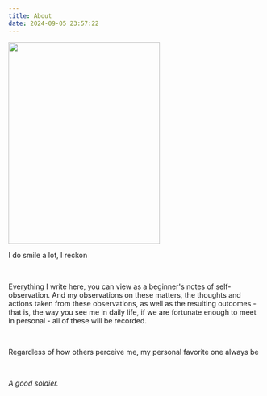 ```yaml
---
title: About
date: 2024-09-05 23:57:22
---
```


<img src="/images/me2.jpg" width="300" height="400">
<!-- ![](/images/me2.jpg) -->

<br>
<p>I do smile a lot, I reckon</p>
<!-- <br> -->
<!-- Fuck'n hell.<br>  -->
<!-- <br> -->

<br>

<p>Everything I write here, you can view as a beginner's notes of self-observation. And my observations on these matters, the thoughts and actions taken from these observations, as well as the resulting outcomes - that is, the way you see me in daily life, if we are fortunate enough to meet in personal - all of these will be recorded.</p> 

<br>
<p></p>
<p>Regardless of how others perceive me,
my personal favorite one always be</p>

<br>

_A good soldier._

<br>
<br>

